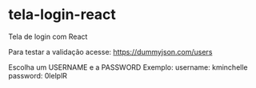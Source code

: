 # tela-login-react

Tela de login com React

Para testar a validação acesse: https://dummyjson.com/users

Escolha um USERNAME e a PASSWORD
Exemplo: 
  username: kminchelle 
  password: 0lelplR
